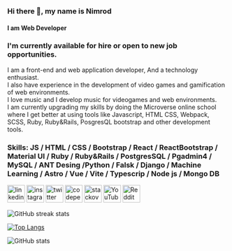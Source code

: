 ### Hi there 👋, my name is Nimrod
#### I am Web Developer 

### I'm currently available for hire or open to new job opportunities.

<p> I am a front-end and web application developer, And a technology enthusiast.<br>
I also have experience in the development of video games and gamification of web environments.<br>
I love music and I develop music for videogames and web environments.
<br>
I am currently upgrading my skills by doing the Microverse online school where I get better at using tools like Javascript, HTML CSS, Webpack, SCSS, Ruby, Ruby&Rails, PosgresQL bootstrap and other development tools.</p>

### Skills: JS / HTML / CSS / Bootstrap / React / ReactBootstrap / Material UI / Ruby / Ruby&Rails / PostgresSQL / Pgadmin4 / MySQL / ANT Desing /Python / Falsk / Django / Machine Learning / Astro / Vue / Vite / Typescrip / Node js / Mongo DB



[<img src='https://cdn.jsdelivr.net/npm/simple-icons@3.0.1/icons/linkedin.svg' alt='linkedin' height='40'>](https://www.linkedin.com/in/nimrod-acosta/) 
[<img src='https://cdn.jsdelivr.net/npm/simple-icons@3.0.1/icons/instagram.svg' alt='instagram' height='40'>](https://www.instagram.com/nimplay.site//)
[<img src='https://cdn.jsdelivr.net/npm/simple-icons@3.0.1/icons/twitter.svg' alt='twitter' height='40'>](https://twitter.com/NimrodAcosta) 
[<img src='https://cdn.jsdelivr.net/npm/simple-icons@3.0.1/icons/codepen.svg' alt='codepen' height='40'>](https://codepen.io/nimrod-acosta)
[<img src='https://cdn.jsdelivr.net/npm/simple-icons@3.0.1/icons/stackoverflow.svg' alt='stackoverflow' height='40'>](https://stackoverflow.com/users/19497612/nimrod-acosta)
[<img src='https://cdn.jsdelivr.net/npm/simple-icons@3.0.1/icons/youtube.svg' alt='YouTube' height='40'>](https://www.youtube.com/channel/UCxOatrdUyyZiK5kOv7hUeHQ)
[<img src='https://cdn.jsdelivr.net/npm/simple-icons@3.0.1/icons/reddit.svg' alt='Reddit' height='40'>](https://www.reddit.com/user/nimplay)  



![GitHub streak stats](https://github-readme-streak-stats.herokuapp.com/?user=nimplay)  




[![Top Langs](https://github-readme-stats.vercel.app/api/top-langs/?username=nimplay)](https://github.com/anuraghazra/github-readme-stats)

![GitHub stats](https://github-readme-stats.vercel.app/api?username=nimplay&show_icons=true&count_private=true)  
